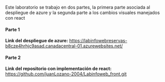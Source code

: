 Este laboratorio se trabajo en dos partes, la primera parte asociada al despliegue de azure y la segunda parte a los cambios visuales manejados con react

#### Parte 1

**Link del despliegue de azure:**  https://labinfowebreservas-b8cze4hrhjc9asad.canadacentral-01.azurewebsites.net/

#### Parte 2

**Link del repositorio con implementación de react:** https://github.com/juanLozano-2004/Labinfoweb_front.git


